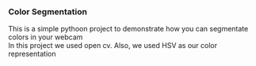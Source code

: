 ### Color Segmentation
This is a simple pythoon project to demonstrate how you can segmentate colors in your webcam </br> 
In this project we used open cv. Also, we used HSV as our color representation
